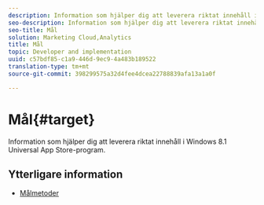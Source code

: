 ```yaml
---
description: Information som hjälper dig att leverera riktat innehåll i Windows 8.1 Universal App Store-program.
seo-description: Information som hjälper dig att leverera riktat innehåll i Windows 8.1 Universal App Store-program.
seo-title: Mål
solution: Marketing Cloud,Analytics
title: Mål
topic: Developer and implementation
uuid: c57bdf85-c1a9-446d-9ec9-4a483b189522
translation-type: tm+mt
source-git-commit: 398299575a32d4fee4dcea22788839afa13a1a0f

---
```



# Mål{#target}

Information som hjälper dig att leverera riktat innehåll i Windows 8.1 Universal App Store-program.

## Ytterligare information

+ [Målmetoder](/help/windows-appstore/target/target-methods.md)
